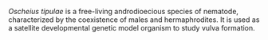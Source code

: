 [//]: # (Created by ./bin/manage_files.pl from ./species/Oscheius_tipulae/Oscheius_tipulae.about.html on Thu Jun 11 13:45:09 2020)
_Oscheius tipulae_ is a free-living androdioecious species of nematode, characterized by the coexistence of males and hermaphrodites. It is used as a satellite developmental genetic model organism to study vulva formation.
